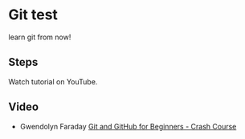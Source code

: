# Git test

learn git from now!

## Steps

Watch tutorial on YouTube.

## Video
- Gwendolyn Faraday [Git and GitHub for Beginners - Crash Course](https://www.youtube.com/watch?v=RGOj5yH7evk&t=12s) 